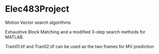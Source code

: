 # Elec483Project
Motion Vector search algorithms

Exhaustive Block Matching and a modified 3-step search methods for MATLAB.

Train01.tif and Tran02.tif can be used as the two frames for MV prediction
